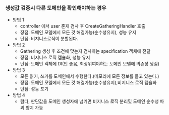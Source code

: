 ### 생성값 검증시 다른 도메인을 확인해야하는 경우

- 방법 1
    - controller 에서 user 존재 검사 후 CreateGatheringHandler 호출
    - 장점: 도메인 모델에서 모든 것 해결가능(순수성유지), 성능 유지
    - 단점: 비지니스로직이 분할된다.
- 방법 2
    - Gathering 생성 후 조건에 맞는지 검사하는 specification 객체에 전달
    - 장점: 비지니스 로직 캡슐화, 성능 유지
    - 단점: 도메인 객체에 DI(안 좋음, 최상위여야하는 도메인 모델에 의존성 생김)
- 방법 3
    - 모든 읽기, 쓰기를 도메인에서 수행한다.(메모리에 모든 정보를 들고 있는다.)
    - 장점: 도메인 모델에서 모든 것 해결가능(순수성유지),비지니스 로직 캡슐화
    - 단점: 성능 포기
- 방법 4
    - 람다, 판단값을 도메인 생성자에 넘기면 비지니스 로직 분리및 도메인 순수성 파괴 방지 가능